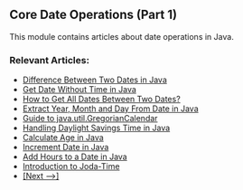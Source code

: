 ## Core Date Operations (Part 1)
This module contains articles about date operations in Java.

### Relevant Articles: 
- [Difference Between Two Dates in Java](http://www.baeldung.com/java-date-difference)
- [Get Date Without Time in Java](http://www.baeldung.com/java-date-without-time)
- [How to Get All Dates Between Two Dates?](http://www.baeldung.com/java-between-dates)
- [Extract Year, Month and Day From Date in Java](https://www.baeldung.com/java-year-month-day)
- [Guide to java.util.GregorianCalendar](http://www.baeldung.com/java-gregorian-calendar)
- [Handling Daylight Savings Time in Java](http://www.baeldung.com/java-daylight-savings)
- [Calculate Age in Java](http://www.baeldung.com/java-get-age)
- [Increment Date in Java](http://www.baeldung.com/java-increment-date)
- [Add Hours to a Date in Java](https://www.baeldung.com/java-add-hours-date)
- [Introduction to Joda-Time](http://www.baeldung.com/joda-time)
- [[Next -->]](/core-java-modules/core-java-date-operations-2)
